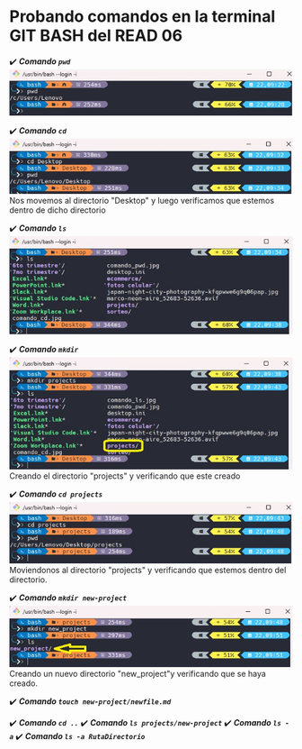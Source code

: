 # Probando comandos en la terminal GIT BASH del READ 06

✔️ ***Comando `pwd`***
![comando_pwd](./images/lab06/comando_pwd.jpg)

✔️ ***Comando `cd`*** 
![comando_cd](./images/lab06/comando_cd.jpg)
Nos movemos al directorio "Desktop" y luego verificamos que estemos dentro de dicho directorio

✔️ ***Comando `ls`***
![comando_ls](./images/lab06/comando_ls.jpg)

✔️ ***Comando `mkdir`***
![comando_mkdir](./images/lab06/comando_mkdir.jpg)
Creando el directorio "projects" y verificando que este creado

✔️ ***Comando `cd projects`***
![comando_cd_projects](./images/lab06/comando_cd_projects.jpg)
Moviendonos al directorio "projects" y verificando que estemos dentro del directorio.

✔️ ***Comando `mkdir new-project`***
![comando_mkdir_newproject](./images/lab06/comando_mkdir_newproject.jpg)
Creando un nuevo directorio "new_project"y verificando que se haya creado.

✔️ ***Comando `touch new-project/newfile.md`***


✔️ ***Comando `cd ..`***
✔️ ***Comando `ls projects/new-project`***
✔️ ***Comando `ls -a`***
✔️ ***Comando `ls -a RutaDirectorio`***
